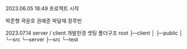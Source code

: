 2023.06.05 18:49 프로젝트 시작

박준형 곽윤호 권예준 박달재 장루빈

2023.07.14 server / client 개발한경 셋팅
폴더구조
root
├─client
│ ├─public
│ └─src
└─server
  ├─src
  └─test
